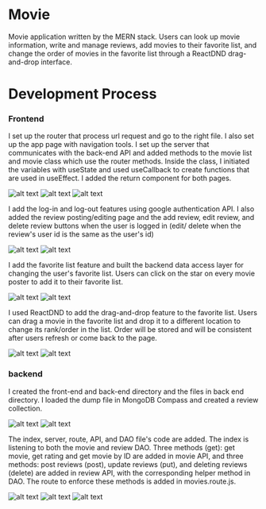 # Movie
Movie application written by the MERN stack. Users can look up movie information, write and manage reviews, add movies to their favorite list, and change the order of movies in the favorite list through a ReactDND drag-and-drop interface.</br>
# Development Process
### Frontend</br>
I set up the router that process url request and go to the right file. I also set up the app page with navigation tools. I set up the server that communicates with the back-end API and added methods to the movie list and movie class which use the router methods. Inside the class, I initiated the variables with useState and used useCallback to create functions that are used in useEffect. I added the return component for both pages.

![alt 
text](screenshots/frontend/HW4_1.jpg)
![alt 
text](screenshots/frontend/HW4_2.jpg)
![alt 
text](screenshots/frontend/HW4_3.jpg)

I add the log-in and log-out features using google authentication API. I also added the review posting/editing page and the add review, edit review, and delete review buttons when the user is logged in (edit/ delete when the review's user id is the same as the user's id)

![alt 
text](screenshots/frontend/HW5_1.jpg)
![alt 
text](screenshots/frontend/HW5_2.jpg)

I add the favorite list feature and built the backend data access layer for changing the user's favorite list. Users can click on the star on every movie poster to add it to their favorite list.

![alt 
text](screenshots/frontend/HW6_1.jpg)
![alt 
text](screenshots/frontend/HW6_2.jpg)

I used ReactDND to add the drag-and-drop feature to the favorite list. Users can drag a movie in the favorite list and drop it to a different location to change its rank/order in the list. Order will be stored and will be consistent after users refresh or come back to the page.

![alt 
text](screenshots/frontend/drag1.jpg)
![alt 
text](screenshots/frontend/drag2.jpg)



### backend
I created the front-end and back-end directory and the files in back end 
directory. I loaded the dump file in 
MongoDB Compass and created a review collection. 

![alt 
text](screenshots/backend/HW2_1.jpg)
![alt
text](screenshots/backend/HW2_2.jpg)

The index, server, route, API, and DAO file's code are added. The index is listening to both the movie and review DAO. Three methods (get): get movie, get rating and get movie by ID are added in movie API, and three methods: post reviews (post), update reviews (put), and deleting reviews (delete) are added in review API, with the corresponding helper method in DAO. The route to enforce these methods is added in movies.route.js. 

![alt 
text](screenshots/backend/HW3_1.jpg)
![alt 
text](screenshots/backend/HW3_2.jpg)
![alt 
text](screenshots/backend/HW3_3.jpg)
